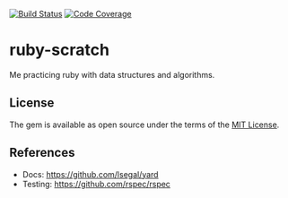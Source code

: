 [![Build Status](https://travis-ci.com/pladdy/ruby-scratch.svg?branch=master)](https://travis-ci.org/pladdy/ruby-scratch)
[![Code Coverage](https://codecov.io/gh/pladdy/ruby-scratch/branch/master/graph/badge.svg)](https://codecov.io/gh/pladdy/ruby-scratch)

# ruby-scratch

Me practicing ruby with data structures and algorithms.

## License

The gem is available as open source under the terms of the [MIT License](http://opensource.org/licenses/MIT).

## References
- Docs: https://github.com/lsegal/yard
- Testing: https://github.com/rspec/rspec
